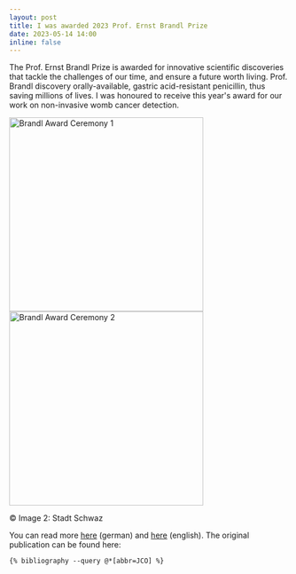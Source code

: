 ```yaml
---
layout: post
title: I was awarded 2023 Prof. Ernst Brandl Prize
date: 2023-05-14 14:00
inline: false
---
```


The Prof. Ernst Brandl Prize is awarded for innovative scientific discoveries that tackle the challenges of our time, and ensure a future worth living. Prof. Brandl discovery orally-available, gastric acid-resistant penicillin, thus saving millions of lives. I was honoured to receive this year's award for our work on non-invasive womb cancer detection.


<p float="left">

<img src="../../assets/img/brandl-1.jpg" alt="Brandl Award Ceremony 1" width="350" />

<img src="../../assets/img/brandl-2.jpg" alt="Brandl Award Ceremony 2" width="350" />

</p>
© Image 2: Stadt Schwaz

You can read more [here](https://www.uibk.ac.at/de/newsroom/2023/chiara-herzog-mit-ernst-brandl-preis-ausgezeichnet/) (german) and [here](https://www.linkedin.com/pulse/chiara-herzog-honored-ernst-brandl-award-wid-easy-test-peter-kayatz%3FtrackingId=cgSJjZ5PQYCFQzmK5a%252FB8w%253D%253D/?trackingId=cgSJjZ5PQYCFQzmK5a%2FB8w%3D%3D) (english). The original publication can be found here:

<div class="publications">

	{% bibliography --query @*[abbr=JCO] %}

</div>